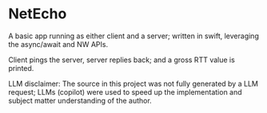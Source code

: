 # NetEcho

A basic app running as either client and a server; written in swift, leveraging the async/await and NW APIs.

Client pings the server, server replies back; and a gross RTT value is printed.

LLM disclaimer: The source in this project was not fully generated by a LLM request; LLMs (copilot) were used to speed up the implementation and subject matter understanding of the author.
